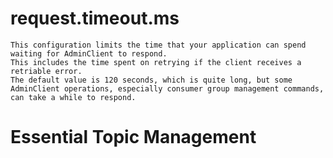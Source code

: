 #   request.timeout.ms
    This configuration limits the time that your application can spend waiting for AdminClient to respond.
    This includes the time spent on retrying if the client receives a retriable error.
    The default value is 120 seconds, which is quite long, but some AdminClient operations, especially consumer group management commands, can take a while to respond.

#   Essential Topic Management
    